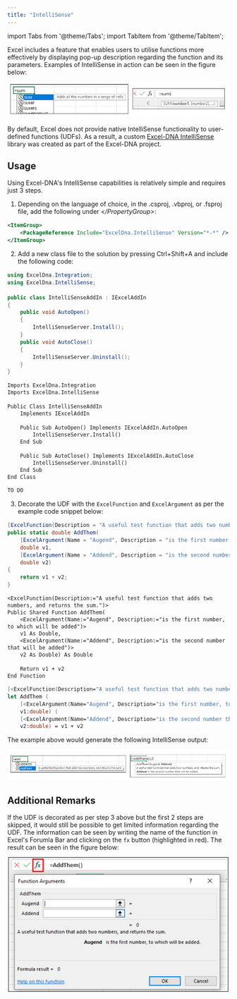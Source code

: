 ```yaml
---
title: "IntelliSense"
---
```


import Tabs from '@theme/Tabs';
import TabItem from '@theme/TabItem';

Excel includes a feature that enables users to utilise functions more effectively by displaying pop-up description regarding the function and its parameters. Examples of IntelliSense in action can be seen in the figure below:

![IntelliSense Examples](./assets/intellisense_examples.png)

By default, Excel does not provide native IntelliSense functionality to user-defined functions (UDFs). As a result, a custom [Excel-DNA IntelliSense](https://github.com/Excel-DNA/IntelliSense) library was created as part of the Excel-DNA project.

## Usage

Using Excel-DNA's IntelliSense capabilities is relatively simple and requires just 3 steps.

1. Depending on the language of choice, in the .csproj, .vbproj, or .fsproj file, add the following under *</PropertyGroup\>*:
```xml
<ItemGroup>
    <PackageReference Include="ExcelDna.IntelliSense" Version="*-*" />
</ItemGroup>
```
2. Add a new class file to the solution by pressing Ctrl+Shift+A and include the following code:

<Tabs>
<TabItem value="csharp" label="C#">

```csharp
using ExcelDna.Integration;
using ExcelDna.IntelliSense;

public class IntelliSenseAddIn : IExcelAddIn
{
    public void AutoOpen()
    {
        IntelliSenseServer.Install();
    }
    public void AutoClose()
    {
        IntelliSenseServer.Uninstall();
    }   
}
```

</TabItem>
<TabItem value="vbnet" label="VB.Net">

```vbnet
Imports ExcelDna.Integration
Imports ExcelDna.IntelliSense

Public Class IntelliSenseAddIn
    Implements IExcelAddIn

    Public Sub AutoOpen() Implements IExcelAddIn.AutoOpen
        IntelliSenseServer.Install()
    End Sub

    Public Sub AutoClose() Implements IExcelAddIn.AutoClose
        IntelliSenseServer.Uninstall()
    End Sub
End Class
```

</TabItem>
<TabItem value="fsharp" label="F#">

```fsharp
TO DO
```

</TabItem>
</Tabs>

3. Decorate the UDF with the ```ExcelFunction``` and ```ExcelArgument``` as per the example code snippet below:

<Tabs>
<TabItem value="csharp" label="C#">

```csharp
[ExcelFunction(Description = "A useful test function that adds two numbers, and returns the sum.")]
public static double AddThem(
	[ExcelArgument(Name = "Augend", Description = "is the first number, to which will be added")] 
	double v1,
	[ExcelArgument(Name = "Addend", Description = "is the second number that will be added")]     
	double v2)
{
	return v1 + v2;
}
```

</TabItem>
<TabItem value="vbnet" label="VB.Net">

```vbnet
<ExcelFunction(Description:="A useful test function that adds two numbers, and returns the sum.")>
Public Shared Function AddThem(
    <ExcelArgument(Name:="Augend", Description:="is the first number, to which will be added")>
    v1 As Double,
    <ExcelArgument(Name:="Addend", Description:="is the second number that will be added")>
    v2 As Double) As Double

    Return v1 + v2
End Function
```

</TabItem>
<TabItem value="fsharp" label="F#">

```fsharp
[<ExcelFunction(Description="A useful test function that adds two numbers, and returns the sum.")>]
let AddThem (
    [<ExcelArgument(Name="Augend", Description="is the first number, to which will be added")>]
    v1:double) (
    [<ExcelArgument(Name="Addend", Description="is the second number that will be added")>]
    v2:double) = v1 + v2
```

</TabItem>
</Tabs>

The example above would generate the following IntelliSense output:

![IntelliSense UDF example](./assets/intellisense_udf_example.png)

## Additional Remarks

If the UDF is decorated as per step 3 above but the first 2 steps are skipped, it would still be possible to get limited information regarding the UDF. The information can be seen by writing the name of the function in Excel's Forumla Bar and clicking on the ```fx``` button (highlighted in red). The result can be seen in the figure below:

![IntelliSense Default](./assets/intellisense_default.png)





